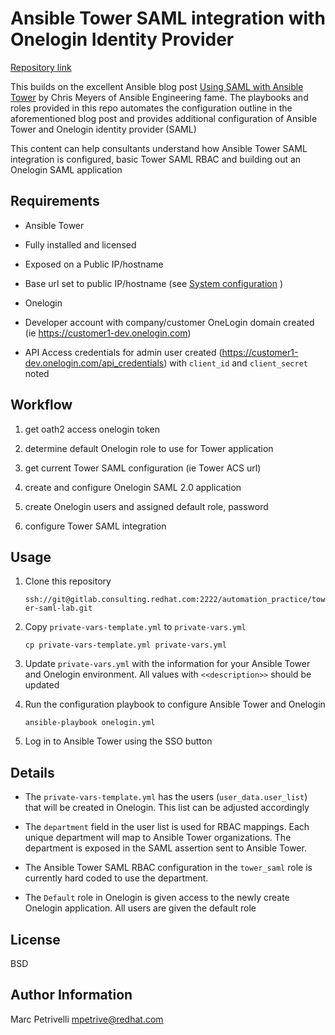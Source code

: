 Ansible Tower SAML integration with Onelogin Identity Provider
=========

[Repository link](https://gitlab.consulting.redhat.com/automation_practice/tower-saml-lab)

This builds on the excellent Ansible blog post [Using SAML with Ansible Tower](https://www.ansible.com/blog/using-saml-with-red-hat-ansible-tower) by Chris Meyers of Ansible Engineering fame.  The playbooks and roles provided in this repo automates the configuration outline in the aforementioned blog post and provides additional configuration of Ansible Tower and Onelogin identity provider (SAML)

This content can help consultants understand how Ansible Tower SAML integration is configured, basic Tower SAML RBAC and building out an Onelogin SAML application


Requirements
------------

- Ansible Tower
 - Fully installed and licensed
 - Exposed on a Public IP/hostname
 - Base url set to public IP/hostname (see [System configuration](https://docs.ansible.com/ansible-tower/latest/html/administration/configure_tower_in_tower.html#system) )

- Onelogin
 - Developer account with company/customer OneLogin domain created (ie https://customer1-dev.onelogin.com)
 - API Access credentials for admin user created (https://customer1-dev.onelogin.com/api_credentials) with `client_id` and `client_secret` noted


Workflow
--------------

1. get oath2 access onelogin token

1. determine default Onelogin role to use for Tower application

1. get current Tower SAML configuration (ie Tower ACS url)

1. create and configure Onelogin SAML 2.0 application

1. create Onelogin users and assigned default role, password

1. configure Tower SAML integration


Usage
---------------------

1. Clone this repository

   ```ssh://git@gitlab.consulting.redhat.com:2222/automation_practice/tower-saml-lab.git```

1. Copy `private-vars-template.yml` to `private-vars.yml`

   ```cp private-vars-template.yml private-vars.yml```

1. Update `private-vars.yml` with the information for your Ansible Tower and Onelogin environment.  All values with `<<description>>` should be updated

1. Run the configuration playbook to configure Ansible Tower and Onelogin

   ```ansible-playbook onelogin.yml```

1. Log in to Ansible Tower using the SSO button

Details
------------------------

- The `private-vars-template.yml` has the users (`user_data.user_list`) that will be created in Onelogin.  This list can be adjusted accordingly

- The `department` field in the user list is used for RBAC mappings.  Each unique department will map to Ansible Tower organizations.  The department is exposed in the SAML assertion sent to Ansible Tower.

- The Ansible Tower SAML RBAC configuration in the `tower_saml` role is currently hard coded to use the department.

- The `Default` role in Onelogin is given access to the newly create Onelogin application.  All users are given the default role


License
-------

BSD

Author Information
------------------

Marc Petrivelli mpetrive@redhat.com
